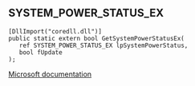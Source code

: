 ## SYSTEM_POWER_STATUS_EX

```
[DllImport("coredll.dll")]
public static extern bool GetSystemPowerStatusEx(
   ref SYSTEM_POWER_STATUS_EX lpSystemPowerStatus,
   bool fUpdate
);
```

[Microsoft documentation](https://docs.microsoft.com/en-us/windows/win32/api/winbase/ns-winbase-system_power_status_ex2)
